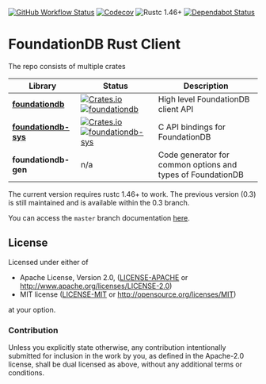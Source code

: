 [![GitHub Workflow Status](https://img.shields.io/github/workflow/status/Clikengo/foundationdb-rs/CI)](https://github.com/Clikengo/foundationdb-rs/actions)
[![Codecov](https://img.shields.io/codecov/c/github/Clikengo/foundationdb-rs)](https://codecov.io/gh/Clikengo/foundationdb-rs)
![Rustc 1.46+](https://img.shields.io/badge/rustc-1.46+-lightgrey)
[![Dependabot Status](https://api.dependabot.com/badges/status?host=github&repo=Clikengo/foundationdb-rs)](https://dependabot.com)

# FoundationDB Rust Client

The repo consists of multiple crates

| Library                                            | Status                                                                                                                                                                                                          | Description                                                 |
| -------------------------------------------------- | --------------------------------------------------------------------------------------------------------------------------------------------------------------------------------------------------------------- | ----------------------------------------------------------- |
| [**foundationdb**](foundationdb/README.md)         | [![Crates.io](https://img.shields.io/crates/v/foundationdb)](https://crates.io/crates/foundationdb) [![foundationdb](https://docs.rs/foundationdb/badge.svg)](https://docs.rs/foundationdb)                     | High level FoundationDB client API                          |
| [**foundationdb-sys**](foundationdb-sys/README.md) | [![Crates.io](https://img.shields.io/crates/v/foundationdb-sys)](https://crates.io/crates/foundationdb-sys) [![foundationdb-sys](https://docs.rs/foundationdb-sys/badge.svg)](https://docs.rs/foundationdb-sys) | C API bindings for FoundationDB                             |
| **foundationdb-gen**                               | n/a                                                                                                                                                                                                             | Code generator for common options and types of FoundationDB |

The current version requires rustc 1.46+ to work.
The previous version (0.3) is still maintained and is available within the 0.3 branch.

You can access the `master` branch documentation [here](https://clikengo.github.io/foundationdb-rs/foundationdb/index.html).

## License

Licensed under either of

- Apache License, Version 2.0, ([LICENSE-APACHE](LICENSE-APACHE) or http://www.apache.org/licenses/LICENSE-2.0)
- MIT license ([LICENSE-MIT](LICENSE-MIT) or http://opensource.org/licenses/MIT)

at your option.

### Contribution

Unless you explicitly state otherwise, any contribution intentionally
submitted for inclusion in the work by you, as defined in the Apache-2.0
license, shall be dual licensed as above, without any additional terms or
conditions.
